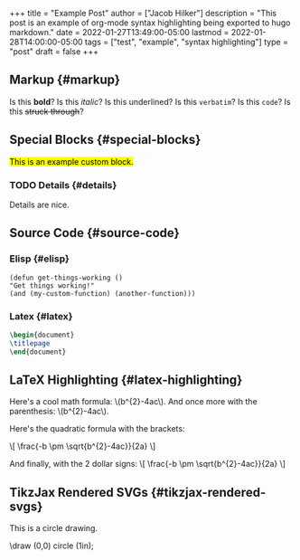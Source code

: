 +++
title = "Example Post"
author = ["Jacob Hilker"]
description = "This post is an example of org-mode syntax highlighting being exported to hugo markdown."
date = 2022-01-27T13:49:00-05:00
lastmod = 2022-01-28T14:00:00-05:00
tags = ["test", "example", "syntax highlighting"]
type = "post"
draft = false
+++

## Markup {#markup}

Is this **bold**? Is this _italic_? Is this <span class="underline">underlined</span>? Is this `verbatim`? Is this `code`? Is this ~~struck through~~?


## Special Blocks {#special-blocks}

<mark>This is an example custom block.</mark>


### <span class="org-todo todo TODO">TODO</span> Details {#details}

Details are nice.


## Source Code {#source-code}


### Elisp {#elisp}

```elisp
(defun get-things-working ()
"Get things working!"
(and (my-custom-function) (another-function)))
```


### Latex {#latex}

```latex
\begin{document}
\titlepage
\end{document}
```


## LaTeX Highlighting {#latex-highlighting}

Here's a cool math formula: \\(b^{2}-4ac\\). And once more with the parenthesis: \\(b^{2}-4ac\\).

Here's the quadratic formula with the brackets:

\\[
\frac{-b \pm \sqrt{b^{2}-4ac}}{2a}
\\]

And finally, with the 2 dollar signs:
\\[
\frac{-b \pm \sqrt{b^{2}-4ac}}{2a}
\\]


## TikzJax Rendered SVGs {#tikzjax-rendered-svgs}

This is a circle drawing.

<div caption="Picture of a circle" class="tikzjax">
  <div></div>

\draw (0,0) circle (1in);

</div>